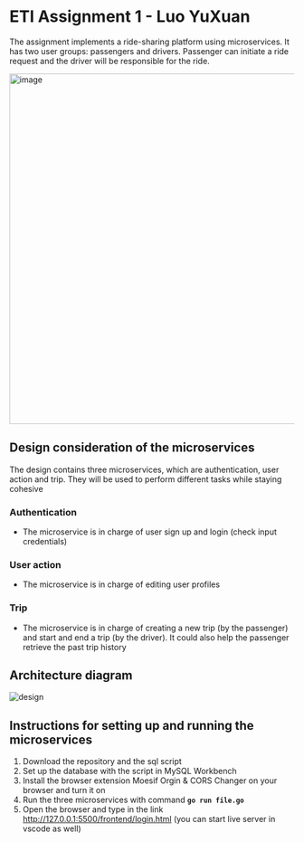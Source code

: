 # ETI Assignment 1 - Luo YuXuan

The assignment implements a ride-sharing platform using microservices. It has two user groups: passengers and drivers. Passenger can initiate a ride request and the driver will be responsible for the ride.

<img width="620" alt="image" src="https://user-images.githubusercontent.com/72963379/208301661-ff1a4aa3-b971-4369-aa01-2d9959a5dde2.png">

## Design consideration of the microservices
The design contains three microservices, which are authentication, user action and trip. They will be used to perform different tasks while staying cohesive

### Authentication
- The microservice is in charge of user sign up and login (check input credentials)

### User action
- The microservice is in charge of editing user profiles

### Trip
- The microservice is in charge of creating a new trip (by the passenger) and start and end a trip (by the driver). It could also help the passenger retrieve the past trip history

## Architecture diagram

![design](https://user-images.githubusercontent.com/72963379/208302239-88a21858-fa9d-4d9d-940b-2939b156cc00.jpg)

## Instructions for setting up and running the microservices
1. Download the repository and the sql script
2. Set up the database with the script in MySQL Workbench
3. Install the browser extension Moesif Orgin & CORS Changer on your browser and turn it on
4. Run the three microservices with command **`go run file.go`** 
5. Open the browser and type in the link http://127.0.0.1:5500/frontend/login.html (you can start live server in vscode as well)


